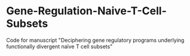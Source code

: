 # Gene-Regulation-Naive-T-Cell-Subsets
Code for manuscript "Deciphering gene regulatory programs underlying functionally divergent naïve T cell subsets"
